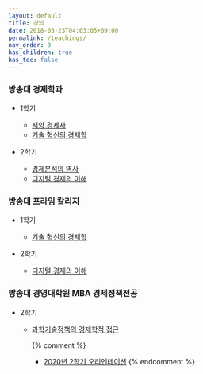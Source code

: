 ```yaml
---
layout: default
title: 강의
date: 2018-03-23T04:03:05+09:00
permalink: /teachings/
nav_order: 3
has_children: true
has_toc: false
---
```


### 방송대 경제학과
- 1학기 
  * [서양 경제사](/teachings/economic_history/)
  * [기술 혁신의 경제학](/teachings/technological_innovation/)

- 2학기 
  * [경제분석의 역사](/teachings/history_of_economic_thought/)
  * [디지털 경제의 이해](/teachings/digital_economy/)


### 방송대 프라임 칼리지
- 1학기 
  * [기술 혁신의 경제학](/teachings/technological_innovation_prime/)

- 2학기 
  * [디지털 경제의 이해](/teachings/digital_economy_prime/)

### 방송대 경영대학원 MBA 경제정책전공
- 2학기
  * [과학기술정책의 경제학적 접근](/teachings/innvoation_policy/)
  
  
    {% comment %}
    * [2020년 2학기 오리엔테이션](/teachings/innvoation_policy/orientation/)
    {% endcomment %}
